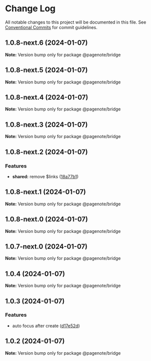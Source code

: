 # Change Log

All notable changes to this project will be documented in this file.
See [Conventional Commits](https://conventionalcommits.org) for commit guidelines.

## 1.0.8-next.6 (2024-01-07)

**Note:** Version bump only for package @pagenote/bridge





## 1.0.8-next.5 (2024-01-07)

**Note:** Version bump only for package @pagenote/bridge





## 1.0.8-next.4 (2024-01-07)

**Note:** Version bump only for package @pagenote/bridge





## 1.0.8-next.3 (2024-01-07)

**Note:** Version bump only for package @pagenote/bridge





## 1.0.8-next.2 (2024-01-07)


### Features

* **shared:** remove $links ([18a77b1](https://github.com/rowthan/pagenote/commit/18a77b11fbe1ffcede483f7af12ed0506c2afee9))





## 1.0.8-next.1 (2024-01-07)

**Note:** Version bump only for package @pagenote/bridge





## 1.0.8-next.0 (2024-01-07)

**Note:** Version bump only for package @pagenote/bridge





## 1.0.7-next.0 (2024-01-07)

**Note:** Version bump only for package @pagenote/bridge





## 1.0.4 (2024-01-07)

**Note:** Version bump only for package @pagenote/bridge





## 1.0.3 (2024-01-07)


### Features

* auto focus after create ([d17e52d](https://github.com/rowthan/pagenote/commit/d17e52d7279791415aebb5b58c8c792baa1a5606))





## 1.0.2 (2024-01-07)

**Note:** Version bump only for package @pagenote/bridge
